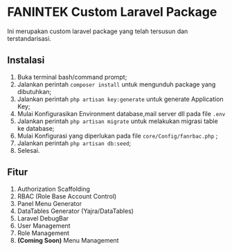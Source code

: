 # FANINTEK Custom Laravel Package

Ini merupakan custom laravel package yang telah tersusun dan terstandarisasi.

## Instalasi
1. Buka terminal bash/command prompt;
2. Jalankan perintah `composer install` untuk mengunduh package yang dibutuhkan;
3. Jalankan perintah `php artisan key:generate` untuk generate Application Key;
4. Mulai Konfigurasikan Environment database,mail server dll  pada file `.env`
5. Jalankan perintah `php artisan migrate` untuk melakukan migrasi table ke database;
6. Mulai Konfigurasi yang diperlukan pada file `core/Config/fanrbac.php` ;
7. Jalankan perintah `php artisan db:seed`;
8. Selesai.

## Fitur
1. Authorization Scaffolding
2. RBAC (Role Base Account Control)
3. Panel Menu Generator
4. DataTables Generator (Yajra/DataTables)
5. Laravel DebugBar
6. User Management
7. Role Management
8. **(Coming Soon)** Menu Management